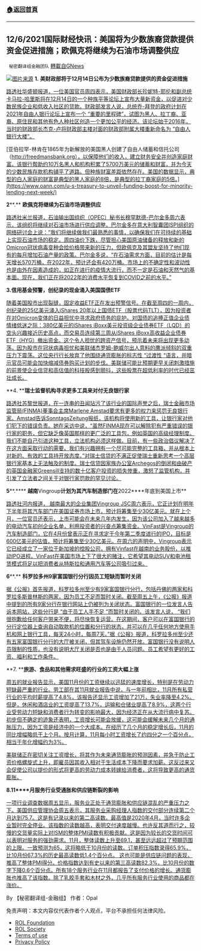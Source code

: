 ###  [:house:返回首頁](https://github.com/ourhimalayas/txt)
---


## 12/6/2021国际财经快讯：美国将为少数族裔贷款提供资金促进措施；欧佩克将继续为石油市场调整供应
` 秘密翻译组金融团队` [轉載自GNews](https://gnews.org/zh-hans/1726106/)

![](https://assets.gnews.org/wp-content/uploads/2021/12/图片1-25.png)[图片来源](https://reuters.com)
**1.** **美财政部将于****12****月****14****日公布为少数族裔贷款提供的资金促进措施**

[路透社华盛顿报道，一位美国官员周四表示，美国财政部长珍妮特-耶伦和副总统卡马拉-哈里斯将在12月14日的一个种族平等论坛上宣布大量新资金，以促进对少数民族企业和低收入社区的贷款。财政部发言人说，总统乔-拜登的政府计划在2021年自由人银行论坛上宣布一个 “重要的里程碑”，试图为黑人、拉丁裔、亚裔、原住民和其他有色人种社区创造一个更加公平的经济。该论坛始于2016年，当时的财政部长杰克-卢将财政部主楼对面的财政部附属大楼重新命名为 “自由人银行大楼”。](https://www.oann.com/u-s-treasury-to-unveil-funding-boost-for-minority-lending-next-week/)

[亚伯拉罕-林肯在1865年为新解放的美国黑人创建了自由人储蓄和信托公司（http://freedmansbank.org），以保障他们的收入，建立财务安全并创造家庭财富。该银行帮助约10万名黑人和机构积累了5700万美元的储蓄和财富，并为今天的少数民族存款机构铺平了道路。但种族财富差距依然存在。美国的数据显示，典型的白人家庭的财富是典型的黑人家庭的8倍，是典型的拉丁裔家庭的5倍。](https://www.oann.com/u-s-treasury-to-unveil-funding-boost-for-minority-lending-next-week/)

**2****.** **欧佩克将继续为石油市场调整供应**

[路透社米兰报道，石油输出国组织（OPEC）秘书长穆罕默德-巴尔金多周六表示，该组织将继续对石油市场进行供应调整。巴尔金多在意大利智囊团ISPI组织的网络研讨会上说：”我们将继续做我们最熟悉的事情，以确保我们在可持续的基础上实现石油市场的稳定。周四油价下跌，尽管担心美国原油储备的释放和新的Omicron冠状病毒变种会给价格带来新的压力，但欧佩克及其盟友坚持了他们现有的每月增加石油产量的政策。巴尔金多说，“在石油需求方面，目前的估计是每天增长570万桶，在2022年，预计还会有420万桶。市场上的不确定性和波动性也是由外在因素造成的，如正在进行的疫情大流行，而不一定是石油和天然气的基本面。现在，我们正在将2022年的消费水平恢复到COVID之前的水平。”](https://www.reuters.com/business/energy/opec-will-continue-with-supply-adjustments-oil-market-says-head-2021-12-04/)

**3.****信用基金预警，创纪录的现金涌入美国国债****ETF**

[随着美国股市出现裂缝，固定收益ETF正在发出预警信号。在截至周四的一周内，创纪录的25亿美元涌入iShares 20年以上国债ETF（股票代码TLT），因为投资者在对Omicron变体的日益担忧中寻求政府债务的庇护。对国债的追捧正值企业债情绪低迷之际：380亿美元的iShares iBoxx美元投资级企业债券ETF（LQD）的空头兴趣接近历史高点，而交易员连续第三周从iShares iBoxx高收益企业债券ETF（HYG）撤出资金。这个令人担忧的跨资产信号，预示着未来将出现更多动荡，因为股市在冠状病毒担忧和美联储杰罗姆-鲍威尔出人意料的鹰派倾斜的双重压力下震荡。这位央行行长放弃了他围绕通货膨胀的标志性 “过渡性 “语言，并暗示官员可能会加快缩减债券购买计划的步伐。美联储可能比预期更早关闭刺激措施的前景使企业信贷和高估值的科技股感到颤抖，这些股票在超低利率的时代已经茁壮成长。](https://finance.yahoo.com/news/credit-funds-signal-more-pain-130021012.html)

**4. ****瑞士监督机构寻求更多工具来对付无良银行家**

[路透社苏黎世报道，在一连串的丑闻玷污了该行业的国际声誉之后，瑞士金融市场监管局(FINMA)董事会主席Marlene Amstad要求有更多的权力来惩罚无良银行家。Amstad告诉SonntagsZeitung报纸，该机构将使用新的工具，让银行家对他们犯下的错误负责。她在采访中说，“虽然FINMA现在可以解除犯有严重错误的银行家的职务，但它缺乏像英国那样的更广泛的工具包，例如英国的高级经理制度。我们不能自己引进这种工具，立法机构必须这样做。目前，有一些政治倡议解决了在这方面采取行动的需要。我们有兴趣拥有一个尽可能完整的工具箱，并从根本上对新的、有效的工具持开放态度。”对瑞士信贷的不满正促使瑞士重新思考一个高层银行家基本上无法触及的制度。瑞士信贷因家族办公室Archegos的倒闭和由破产的英国金融家Greensill支持的数十亿客户投资的损失惨重，激怒了监管机构，并引发了立法者之间关于对银行家罚款的罕见讨论。](https://www.reuters.com/business/swiss-watchdog-seeks-more-tools-go-after-bad-bankers-paper-2021-12-05/)

**5****.**** ****越南****Vingroup****计划为其汽车制造部门在****2022****年底到美国上市**

[路透社河内报道， 越南最大的企业集团Vingroup JSC周六表示，它正计划在明年下半年将其汽车部门在美国证券市场上市，预计将筹集至少30亿美元。就在上个月，一位官员还表示，上市可能会在未来几年内发生，因为该公司加入了越来越多的电动汽车初创企业名单，利用投资者的兴奋点筹集资金。VinFast是Vingroup的汽车制造部门，它在4月份曾表示正在寻求定于今年第二季度进行的IPO，目标是600亿美元的估值，预计将筹集至少30亿美元。在周六的声明中，Vingroup表示它已经成立了一家位于新加坡的控股公司，拥有Vinfast在越南的业务股份，以推动IPO进程。VinFast在美国市场上下了很大的赌注，它希望其电动SUV和电池租赁模式将足以把消费者从特斯拉和通用汽车等公司吸引过来。](https://www.reuters.com/business/autos-transportation/vingroup-sets-up-singapore-based-company-pave-way-us-car-unit-ipo-2021-12-04/)

**6****.** **科罗拉多州****9****家富国银行分行因员工短缺而暂时关闭**

[据《公报》首先报道，科罗拉多州至少有9家富国银行分行，包括丹佛的两家和科罗拉多斯普林斯的两家，因为员工不足而暂时关闭。截至周五上午，《公报》报道中提到的所有9家分行在银行网站上仍被列为关闭状态。富国银行的一位发言人告诉本网站，这些分行是 “由于员工人手不足 “而暂时关闭的。该发言人说， “我们很抱歉给任何客户带来不便，将尽快恢复运营。在这期间，客户可以在富国银行的分行定位器上查询自动取款机的位置和分行的状态，并可以在几乎任何地方使用手机和网上银行工具，每天24小时，每周7天。”据《公报》报道，科罗拉多州至少还有五家富国银行分行的大厅被关闭，但其驾车设施仍然开放。富国银行没有说明人员限制的性质，也没有说明大厅关闭是否也是由于人员问题。员工希望有更好的工资、福利和工作条件。](https://www.businessinsider.com/labor-shortage-colorado-wells-fargo-bank-branches-shut-closed-workers-2021-12)

**7. ****旅游、食品和其他需求旺盛的行业的工资大幅上涨**

[周五的就业报告显示，美国11月份的工资继续以迅猛的速度增长，特别是在劳动力短缺最严重的行业。劳工部在其11月就业报告中说，与一年前相比，11月所有私营行业的平均时薪提高了4.8%，该报告还显示工资增加了21万，失业率降至4.2%。但是，休闲和酒店业的工资提高了13.7%，运输和仓储业提高了8.9%，这两个行业受劳动力短缺和消费者行为转变的影响最大，因为经济正在从大流行病中复苏。初步但不确定的迹象还表明，工资增长可能会放缓，这可能会缓解未来几个月的通胀压力，因为工资是经济中的一个大成本。在经历了几个月的稳定增长后，11月的同比增幅略低于上个月。按月计算，11月每小时工资增长了约四分之一个百分点，相当于年化增幅约为3%。](https://www.wsj.com/articles/worker-wages-continued-to-rise-for-services-shipping-jobs-11638557999)

[美联储正在密切关注工资增长，将其作为未来通货膨胀的预测因素，并急于防止工资价格螺旋式上升，即雇员因其收入相对于生活成本下降而要求加薪。这反过来又会促使公司以提价的形式将更高的劳动力成本转嫁给消费者，这将导致更高的通货膨胀。](https://www.wsj.com/articles/worker-wages-continued-to-rise-for-services-shipping-jobs-11638557999)

**8.11****月服务行业受通胀和供应链断裂的影响**

[一项行业调查数据周五显示，服务业正处于通货膨胀和供应链混乱的严重压力之下。美国供应管理协会周五表示，其服务业采购经理人指数的交付部分连续第二个月达到75.7。这是有记录以来的第二高读数。最高值是2020年4月，当时许多企业暂时完全停业。该指数的读数越高，表明交付速度越慢。也许反其道而行之，较慢的交货量实际上对ISM的整体PMI读数有积极贡献。这是因为较长的交货时间可以表明对服务的强劲需求。11月，整体读数上升至69.1，甚至远远超过了预期范围的上限。一致预测为65，这将略低于10月份的读数。订单积压指数录得65.9%，比10月份67.3%的历史最高读数低1.4个百分点。 这也可能是供应链问题的表现，推高了整体PMI得分。价格指数达到有史以来的第三高读数82.3%，比10月份的数字下降0.6个百分点。所有18个服务行业在11月都报告了支付价格的增长。通货膨胀也推高了该指数。除了乳胶手套和木材之外，几乎所有服务行业使用的商品都在涨价。](https://www.breitbart.com/economy/2021/12/03/bidenflation-and-broken-supply-chains-afflicted-the-services-sector-in-november/)

By 【秘密翻译组-金融组】
作者：Opal

 

免责声明：本文内容仅代表作者个人观点，平台不承担任何法律风险。

- [ROL Foundation](https://rolfoundation.org/)
- [ROL Society](https://rolsociety.org/)
- [Terms of use](https://gnews.org/terms-of-use-3/)
- [Privacy Policy](https://gnews.org/privacy-policy/)
